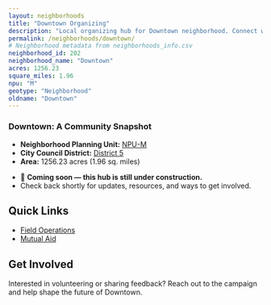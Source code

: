 ```yaml
---
layout: neighborhoods
title: "Downtown Organizing"
description: "Local organizing hub for Downtown neighborhood. Connect with field operations, mutual aid, and community organizing efforts."
permalink: /neighborhoods/downtown/
# Neighborhood metadata from neighborhoods_info.csv
neighborhood_id: 202
neighborhood_name: "Downtown"
acres: 1256.23
square_miles: 1.96
npu: "M"
geotype: "Neighborhood"
oldname: "Downtown"
---
```


### **Downtown: A Community Snapshot**

  * **Neighborhood Planning Unit:** [NPU-M](https://www.atlantaga.gov/government/departments/city-planning/neighborhood-planning-units/neighborhood-and-npu-contacts)
  * **City Council District:** [District 5](https://citycouncil.atlantaga.gov/council-members)
  * **Area:** 1256.23 acres (1.96 sq. miles)

- 🚧 **Coming soon — this hub is still under construction.**
- Check back shortly for updates, resources, and ways to get involved.

## Quick Links

- [Field Operations](./field-ops/)
- [Mutual Aid](./mutual-aid/)

## Get Involved

Interested in volunteering or sharing feedback? Reach out to the campaign and help shape the future of Downtown.
